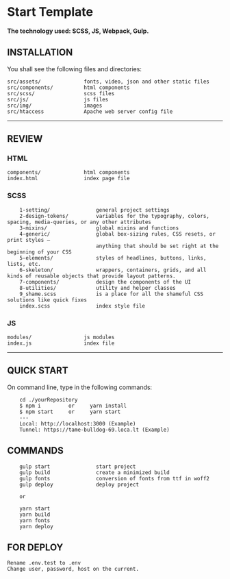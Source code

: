 # Start Template

**The technology used: SCSS, JS, Webpack, Gulp.**

## INSTALLATION

You shall see the following files and directories:

    src/assets/              fonts, video, json and other static files
    src/components/          html components
    src/scss/                scss files
    src/js/                  js files
    src/img/                 images
    src/htaccess             Apache web server config file

---

## REVIEW

### HTML

    components/              html components
    index.html               index page file

### SCSS

```
    1-setting/               general project settings
    2-design-tokens/         variables for the typography, colors, spacing, media-queries, or any other attributes
    3-mixins/                global mixins and functions
    4-generic/               global box-sizing rules, CSS resets, or print styles –
                             anything that should be set right at the beginning of your CSS
    5-elements/              styles of headlines, buttons, links, lists, etc.
    6-skeleton/              wrappers, containers, grids, and all kinds of reusable objects that provide layout patterns.
    7-components/            design the components of the UI
    8-utilities/             utility and helper classes
    9_shame.scss             is a place for all the shameful CSS solutions like quick fixes
    index.scss               index style file
```

### JS

    modules/                 js modules
    index.js                 index file

---

## QUICK START

On command line, type in the following commands:

```
    cd ./yourRepository
    $ npm i         or     yarn install
    $ npm start     or     yarn start
    ---
    Local: http://localhost:3000 (Example)
    Tunnel: https://tame-bulldog-69.loca.lt (Example)
```

## COMMANDS

```
    gulp start               start project
    gulp build               create a minimized build
    gulp fonts               conversion of fonts from ttf in woff2
    gulp deploy              deploy project

    or

    yarn start
    yarn build
    yarn fonts
    yarn deploy
```

## FOR DEPLOY

    Rename .env.test to .env
    Change user, password, host on the current.
